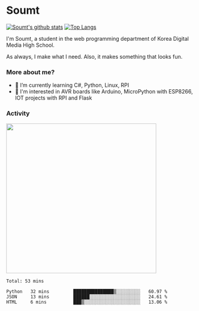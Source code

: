 # Soumt
[![Soumt's github stats](https://github-readme-stats.vercel.app/api?username=soumt-r)](https://github.com/anuraghazra/github-readme-stats)
[![Top Langs](https://github-readme-stats.vercel.app/api/top-langs/?username=soumt-r&layout=compact)](https://github.com/anuraghazra/github-readme-stats)

I'm Soumt, a student in the web programming department of Korea Digital Media High School.

As always, I make what I need. Also, it makes something that looks fun.

### More about me?
- 🌱 I’m currently learning C#, Python, Linux, RPI
- :pushpin: I'm interested in AVR boards like Arduino, MicroPython with ESP8266, IOT projects with RPI and Flask


### Activity
<img height="400" img src="https://wakatime.com/share/@soumt_r/0e4d0df5-374b-4c75-8ddb-57d54d739f69.svg"></img>

<!--START_SECTION:waka-->
```text
Total: 53 mins

Python   32 mins         ███████████████▒░░░░░░░░░   60.97 % 
JSON     13 mins         ██████░░░░░░░░░░░░░░░░░░░   24.61 % 
HTML     6 mins          ███▒░░░░░░░░░░░░░░░░░░░░░   13.06 % 
```
<!--END_SECTION:waka-->

